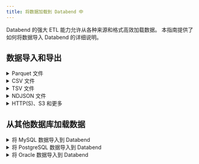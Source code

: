 ```yaml
---
title: 将数据加载到 Databend 中
---
```


Databend 的强大 ETL 能力允许从各种来源和格式高效加载数据。
本指南提供了如何将数据导入 Databend 的详细说明。

## 数据导入和导出

<details>
<summary> Parquet 文件 </summary>

- [如何将 Parquet 文件加载到表中](./03-load-semistructured/00-load-parquet.md)
- [如何将表导出到 Parquet 文件](../50-unload-data/00-unload-parquet.md)
- [如何直接在 Parquet 文件上查询](./04-transform/00-querying-parquet.md)

</details>

<details>
<summary> CSV 文件 </summary>

- [如何将 CSV 文件加载到表中](./03-load-semistructured/01-load-csv.md)
- [如何将表导出到 CSV 文件](../50-unload-data/01-unload-csv.md)
- [如何直接在 CSV 文件上查询](./04-transform/01-querying-csv.md)

</details>

<details>
<summary> TSV 文件 </summary>

- [如何将 TSV 文件加载到表中](./03-load-semistructured/02-load-tsv.md)
- [如何将表导出到 TSV 文件](../50-unload-data/02-unload-tsv.md)
- [如何直接在 TSV 文件上查询](./04-transform/02-querying-tsv.md)

</details>

<details>
<summary> NDJSON 文件 </summary>

- [如何将 NDJSON 文件加载到表中](./03-load-semistructured/03-load-ndjson.md)
- [如何将表导出到 NDJSON 文件](../50-unload-data/03-unload-ndjson.md)
- [如何直接在 NDJSON 文件上查询](./04-transform/03-querying-ndjson.md)

</details>

<details>
<summary> HTTP(S)、S3 和更多 </summary>

- [了解 Stage](./00-stage/index.md)
- [从 Stage 加载](./01-load/00-stage.md)
- [从桶加载](./01-load/01-s3.md)
- [从本地文件加载](./01-load/02-local.md)
- [从远程文件加载](./01-load/03-http.md)

</details>

## 从其他数据库加载数据

<details>
<summary> 将 MySQL 数据导入到 Databend </summary>

- [如何将完整的 MySQL 表加载到 Databend 中](./02-load-db/datax.md)
- [如何将 MySQL 的完整和增量更改同步到 Databend 中](./02-load-db/debezium.md)

</details>

<details>
<summary> 将 PostgreSQL 数据导入到 Databend </summary>

- [如何将 PostgreSQL 的完整和增量更改同步到 Databend 中](./02-load-db/flink-cdc.md)

</details>

<details>
<summary> 将 Oracle 数据导入到 Databend </summary>

- [如何将 Oracle 的完整和增量更改同步到 Databend 中](./02-load-db/flink-cdc.md)

</details>
